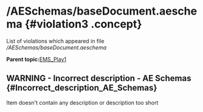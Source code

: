 # /AESchemas/baseDocument.aeschema {#violation3 .concept}

List of violations which appeared in file */AESchemas/baseDocument.aeschema*

**Parent topic:**[EMS\_Play1](../../../qa/projects/EMS_Play1.md)

## WARNING - Incorrect description - AE Schemas {#Incorrect_description_AE_Schemas}

Item doesn't contain any description or description too short

